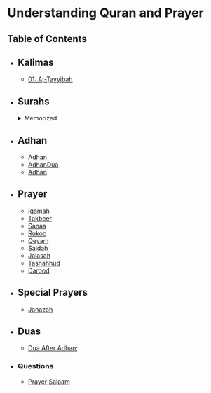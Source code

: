 # Understanding Quran and Prayer

## Table of Contents

* ## Kalimas
    * [01: Aṭ-Ṭayyibah](kalimas/Aṭ-Ṭayyibah.md)

* ## Surahs
    <details>
        <summary>Memorized</summary>
        <p>

    * [**001:** Al-Fatihah](surahs/Al-Fatihah.md)  
    * [**093:** Ad-Duhaa](surahs/Ad-Duhaa.md)  
    * [**094:** Ash-Sharh](surahs/Ash-Sharh.md)  
    * [**095:** At-Tin](surahs/At-Tin.md)  
    * [**096:** Al-'Alaq](surahs/Al-'Alaq.md)  
    * [**097:** Al-Qadr](surahs/Al-Qadr.md)  
    * [098: Al-Bayyinah](surahs/Al-Bayyinah.md)  
    * [**099:** Az-Zalzalah](surahs/Az-Zalzalah.md)  
    * [**100:** Al-'Adiyat](surahs/Al-'Adiyat.md)  
    * [**101:** Al-Qari'ah](surahs/Al-Qari'ah.md)  
    * [**102:** At-Takathur](surahs/At-Takathur.md)  
    * [**103:** Al-'Asr](surahs/Al-'Asr.md)  
    * [**104:** Al-Humazah](surahs/Al-Humazah.md)  
    * [**105:** Al-Fil](surahs/Al-Fil.md)  
    * [**106:** Quraysh](surahs/Quraysh.md)  
    * [**107:** Al-Ma'un](surahs/Al-Ma'un.md)  
    * [**108:** Al-Kawthar](surahs/Al-Kawthar.md)  
    * [**109:** Al-Kafirun](surahs/Al-Kafirun.md)  
    * [**110:** An-Nasr](surahs/An-Nasr.md)  
    * [**111:** Al-Masad](surahs/Al-Masad.md)  
    * [**112:** Al-Ikhlas](surahs/Al-Ikhlas.md)  
    * [**113:** Al-Falaq](surahs/Al-Falaq.md)  
    * [**114:** An-Nas](surahs/An-Nas.md)  
    
        </p>
    </details>

* ## Adhan
    * [Adhan](adhan/Adhan.md)
    * [AdhanDua](adhan/AdhanDua.md)
    * [Adhan](adhan/Adhan.md)

* ## Prayer
    * [Iqamah](prayers/Iqamah.md)
    * [Takbeer](prayers/Takbeer.md)
    * [Sanaa](prayers/Sanaa.md)
    * [Rukoo](prayers/Rukoo.md)
    * [Qeyam](prayers/Qeyam.md)
    * [Sajdah](prayers/Sajdah.md)
    * [Jalasah](prayers/Jalasah.md)
    * [Tashahhud](prayers/Tashahhud.md)
    * [Darood](prayers/Darood.md)

* ## Special Prayers
    * [Janazah](special-prayers/Janazah.md)


* ## Duas
    * [Dua After Adhan](duas/DuaAfterAdhan.md);

* ### Questions
    * [Prayer Salaam](questions/Prayer-Salaam.md)
